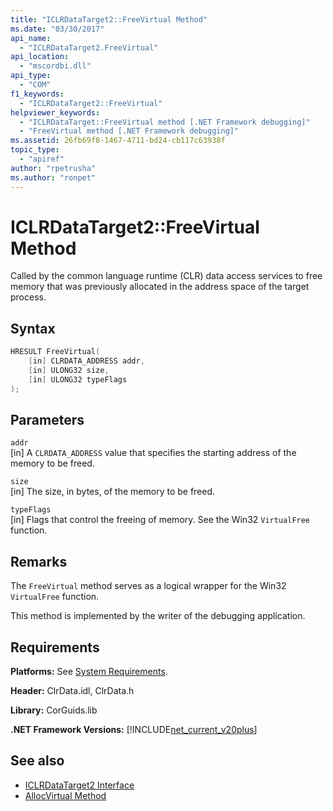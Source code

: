 ```yaml
---
title: "ICLRDataTarget2::FreeVirtual Method"
ms.date: "03/30/2017"
api_name: 
  - "ICLRDataTarget2.FreeVirtual"
api_location: 
  - "mscordbi.dll"
api_type: 
  - "COM"
f1_keywords: 
  - "ICLRDataTarget2::FreeVirtual"
helpviewer_keywords: 
  - "ICLRDataTarget::FreeVirtual method [.NET Framework debugging]"
  - "FreeVirtual method [.NET Framework debugging]"
ms.assetid: 26fb69f8-1467-4711-bd24-cb117c63938f
topic_type: 
  - "apiref"
author: "rpetrusha"
ms.author: "ronpet"
---
```

# ICLRDataTarget2::FreeVirtual Method
Called by the common language runtime (CLR) data access services to free memory that was previously allocated in the address space of the target process.  
  
## Syntax  
  
```cpp  
HRESULT FreeVirtual(  
    [in] CLRDATA_ADDRESS addr,  
    [in] ULONG32 size,  
    [in] ULONG32 typeFlags  
);  
```  
  
## Parameters  
 `addr`  
 [in] A `CLRDATA_ADDRESS` value that specifies the starting address of the memory to be freed.  
  
 `size`  
 [in] The size, in bytes, of the memory to be freed.  
  
 `typeFlags`  
 [in] Flags that control the freeing of memory. See the Win32 `VirtualFree` function.  
  
## Remarks  
 The `FreeVirtual` method serves as a logical wrapper for the Win32 `VirtualFree` function.  
  
 This method is implemented by the writer of the debugging application.  
  
## Requirements  
 **Platforms:** See [System Requirements](../../../../docs/framework/get-started/system-requirements.md).  
  
 **Header:** ClrData.idl, ClrData.h  
  
 **Library:** CorGuids.lib  
  
 **.NET Framework Versions:** [!INCLUDE[net_current_v20plus](../../../../includes/net-current-v20plus-md.md)]  
  
## See also

- [ICLRDataTarget2 Interface](../../../../docs/framework/unmanaged-api/debugging/iclrdatatarget2-interface.md)
- [AllocVirtual Method](../../../../docs/framework/unmanaged-api/debugging/iclrdatatarget2-allocvirtual-method.md)
